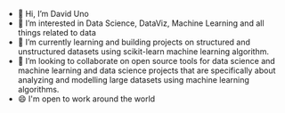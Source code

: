 - 👋 Hi, I’m David Uno
- 👀 I’m interested in Data Science, DataViz, Machine Learning and all things related to data
- 🌱 I’m currently learning and building projects on structured and unstructured datasets using scikit-learn machine learning algorithm.
- 💞️ I’m looking to collaborate on open source tools for data science and machine learning and data science projects that are specifically about 
analyzing and modelling large datasets using machine learning algorithms.
- 😄 I'm open to work around the world
